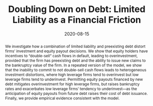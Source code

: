 ---
# Documentation: https://sourcethemes.com/academic/docs/managing-content/

title: 'Doubling Down on Debt: Limited Liability as a Financial Friction'
subtitle: ''
summary: ''
authors:
- Jess Benhabib
- Carolin Pflueger
- Michal Szkup
categories: []
date: '2020-08-15'
lastmod: 2020-09-17T06:20:03-07:00
featured: true
draft: false

# Featured image
# To use, add an image named `featured.jpg/png` to your page's folder.
# Focal points: Smart, Center, TopLeft, Top, TopRight, Left, Right, BottomLeft, Bottom, BottomRight.
image:
  caption: ''
  focal_point: ''
  preview_only: false

# Projects (optional).
#   Associate this post with one or more of your projects.
#   Simply enter your project's folder or file name without extension.
#   E.g. `projects = ["internal-project"]` references `content/project/deep-learning/index.md`.
projects: ["financial-frictions"]
publishDate: '2020-09-17T13:19:59.050789Z'
publication_types:
- 9
publication: '**NBER Working Paper**'
url_pdf:  'perla_pflueger_szkup.pdf'
abstract: We investigate how a combination of limited liability and preexisting debt distort firms’ investment and equity payout decisions. We show that equity holders have incentives to “double-sell” cash flows in default, leading to overinvestment, provided that the firm has preexisting debt and the ability to issue new claims to the bankruptcy value of the firm. In a repeated version of the model, we show that the inability to commit to not double-sell cash flows leads to heterogeneous investment distortions, where high leverage firms tend to overinvest but low leverage firms tend to underinvest. Permitting equity payouts financed by new debt mitigates overinvestment for high leverage firms, but raises bankruptcy rates and exacerbates low leverage firms’ tendency to underinvest—as the anticipation of equity payouts from future debt raises their cost of debt issuance. Finally, we provide empirical evidence consistent with the model.
---